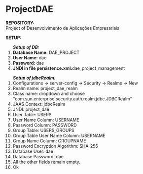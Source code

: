 # ProjectDAE

<b> REPOSITORY: </b> </br>
Project of Desenvolvimento de Aplicações Empresariais

<b> SETUP: </b>


<ol>
<i><b>Setup of DB:</b></i>
  <li><b>Database Name:</b> DAE_PROJECT</li>
  <li><b>User Name:</b> dae</li>
  <li><b>Password:</b> dae</li>
  <li><b>JNDI in file persistence.xml:</b>dae_project_management</li>
</ol>

<ol>
<i><b>Setup of jdbcRealm:</b></i>
    <li>Configurations -> server-config -> Security -> Realms -> New</li>
    <li>Realm name: project_dae_realm </li>
    <li>Class name: dropdown and choose "com.sun.enterprise.security.auth.realm.jdbc.JDBCRealm"</li>
    <li>JAAS Context: jdbcRealm</li>
    <li>JNDI: project_dae</li>
    <li>User Table: USERS</li>
    <li>User Name Column: USERNAME</li>
    <li>Password Column: PASSWORD</li>
    <li>Group Table: USERS_GROUPS</li>
    <li>Group Table User Name Column: USERNAME</li>
    <li>Group Name Column: GROUPNAME</li>
    <li>Password Encryption Algorithm: SHA-256</li>
    <li>Database User: dae</li>
    <li>Database Password: dae</li>
    <li>All the other fields remain empty.</li>
    <li>Ok</li>
</ol>
